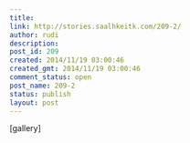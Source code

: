 ```yaml
---
title: 
link: http://stories.saalhkeitk.com/209-2/
author: rudi
description: 
post_id: 209
created: 2014/11/19 03:00:46
created_gmt: 2014/11/19 03:00:46
comment_status: open
post_name: 209-2
status: publish
layout: post
---
```


[gallery]